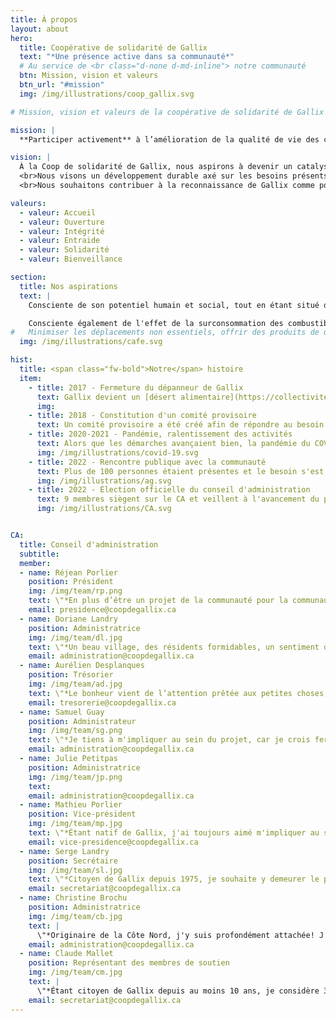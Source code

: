```yaml
---
title: À propos
layout: about
hero:
  title: Coopérative de solidarité de Gallix
  text: "*Une présence active dans sa communauté*"
  # Au service de <br class="d-none d-md-inline"> notre communauté
  btn: Mission, vision et valeurs
  btn_url: "#mission"
  img: /img/illustrations/coop_gallix.svg

# Mission, vision et valeurs de la coopérative de solidarité de Gallix

mission: |
  **Participer activement** à l’amélioration de la qualité de vie des citoyens et citoyennes de Gallix en assurant l’accès aux biens et services de première nécessité. <br> **Favoriser** les rencontres et participer au rayonnement de Gallix par l’accueil et la promotion des produits, activités et talents locaux. <br> **Développer** les sentiments de fierté et d’appartenance.

vision: |
  À la Coop de solidarité de Gallix, nous aspirons à devenir un catalyseur du développement socio-économique du secteur Gallix.
  <br>Nous visons un développement durable axé sur les besoins présents et futurs de la communauté, continuellement à la recherche d’amélioration.
  <br>Nous souhaitons contribuer à la reconnaissance de Gallix comme point d’intérêt incontournable pour le tourisme et les amateurs et amatrices de plein air.

valeurs:
  - valeur: Accueil
  - valeur: Ouverture
  - valeur: Intégrité
  - valeur: Entraide
  - valeur: Solidarité
  - valeur: Bienveillance

section:
  title: Nos aspirations
  text: |
    Consciente de son potentiel humain et social, tout en étant situé dans un désert alimentaire, la **COOP de Solidarité de Gallix** désire être à l'écoute des besoins de ses membres et offrir à toute la population de Gallix, aux passants, aux vacanciers et vacancières et aux touristes, des produits d'épicerie et de premières nécessité, casse-croûte et café, et ce, dans un lieu de rencontre attrayant, chaleureux et convivial. La COOP espère ainsi contribuer à la rétention de la population de Gallix et à l'attraction de nouvelles familles tout en contribuant à la création d'emplois stables, intéressants et rémunérateurs.

    Consciente également de l'effet de la surconsommation des combustibles fossiles sur les changements climatiques, elle vise à en minimiser l'impact en offrant les produits de consommation essentiels à proximité des citoyens en favorisant les produits locaux.
#   Minimiser les déplacements non essentiels, offrir des produits de qualité au meilleur prix, accueillir sa clientèle dans un environnement chaleureux, être sensible aux besoins de sa population, des ses employé(e)s, tout en étant conscient que l'équilibre et le bon sens sont des clés d'un développement prospère et durable, voilà la mission que nous nous sommes donnée.
  img: /img/illustrations/cafe.svg

hist:
  title: <span class="fw-bold">Notre</span> histoire
  item:
    - title: 2017 - Fermeture du dépanneur de Gallix
      text: Gallix devient un [désert alimentaire](https://collectivitesviables.org/articles/desert-alimentaire.aspx) à la suite de la fermeture de l'unique dépanneur à Gallix. [Cliquez ici pour lire l'article de Radio-Canada à ce sujet.](https://ici.radio-canada.ca/nouvelle/1063132/fermeture-depanneur-gallix-sept-iles)
      img:
    - title: 2018 - Constitution d'un comité provisoire
      text: Un comité provisoire a été créé afin de répondre au besoin de la communauté.
    - title: 2020-2021 - Pandémie, ralentissement des activités
      text: Alors que les démarches avançaient bien, la pandémie du COVID-19 a ralenti le projet. [Cliquez ici pour écouter une entrevue réalisée en 2020 par Radio-Canada avec Serge Landry, impliqué depuis le début et désormais secrétaire du conseil d'administration](https://ici.radio-canada.ca/ohdio/premiere/emissions/boreale-138/segments/entrevue/169922/gallix-depanneur-coop-moilisation-citoyenne).
      img: /img/illustrations/covid-19.svg
    - title: 2022 - Rencontre publique avec la communauté
      text: Plus de 100 personnes étaient présentes et le besoin s'est fait sentir! [Cliquez ici pour lire l'article de Radio-Canada à ce sujet.](https://ici.radio-canada.ca/nouvelle/1885959/alimentation-desert-alimentaire-depanneur-citoyens)
      img: /img/illustrations/ag.svg
    - title: 2022 - Élection officielle du conseil d'administration
      text: 9 membres siègent sur le CA et veillent à l'avancement du projet.
      img: /img/illustrations/CA.svg


CA:
  title: Conseil d'administration
  subtitle:
  member:
  - name: Réjean Porlier
    position: Président
    img: /img/team/rp.png
    text: \"*En plus d’être un projet de la communauté pour la communauté, la coopérative deviendra un lieu de rencontre, un catalyseur de notre développement socio-économique et je l’espère, un élément de fierté pour le milieu. La coop sera le reflet de cette communauté accueillante et bienveillante qu’est la nôtre.*\"
    email: presidence@coopdegallix.ca
  - name: Doriane Landry
    position: Administratrice
    img: /img/team/dl.jpg
    text: \"*Un beau village, des résidents formidables, un sentiment d'appartenance, un désir d'améliorer la qualité de vie des citoyens, tant de bonnes raisons ont motivé mon implication dans ce beau projet.*\"
    email: administration@coopdegallix.ca
  - name: Aurélien Desplanques
    position: Trésorier
    img: /img/team/ad.jpg
    text: \"*Le bonheur vient de l’attention prêtée aux petites choses, je suis persuadé que la Coop de Gallix va contribuer à la joie de vivre de notre communauté.*\"
    email: tresorerie@coopdegallix.ca
  - name: Samuel Guay
    position: Administrateur
    img: /img/team/sg.png
    text: \"*Je tiens à m'impliquer au sein du projet, car je crois fermement aux retombées positives qu'il aura sur notre communauté et l'environnement.*\"
    email: administration@coopdegallix.ca
  - name: Julie Petitpas
    position: Administratrice
    img: /img/team/jp.png
    text:
    email: administration@coopdegallix.ca
  - name: Mathieu Porlier
    position: Vice-président
    img: /img/team/mp.jpg
    text: \"*Étant natif de Gallix, j'ai toujours aimé m'impliquer au sein de la communauté pour créer un sentiment de bien-être dans notre village! Je crois que le projet de coop est important pour rassembler la population et aura un impact majeur à long terme!!*\"
    email: vice-presidence@coopdegallix.ca
  - name: Serge Landry
    position: Secrétaire
    img: /img/team/sl.jpg
    text: \"*Citoyen de Gallix depuis 1975, je souhaite y demeurer le plus longtemps possible. Les services de proximité, épicerie, essence, lieux de rencontre, service aux jeunes comme aux aînés, etc. doivent y être disponibles pour conserver sa qualité de vie, surtout dans un monde aussi changeant que celui d'aujourd'hui. Je crois qu'ensemble, on peut transformer un "désert alimentaire" en oasis fertile, en un lieu agréable et confortable, vivant en nature comme en communauté.*\"
    email: secretariat@coopdegallix.ca
  - name: Christine Brochu
    position: Administratrice
    img: /img/team/cb.jpg
    text: |
      \"*Originaire de la Côte Nord, j'y suis profondément attachée! J’ai acquis mon chalet à Gallix en 2003 et je suis toujours émerveillée par la beauté de la nature chaque fois que j’y réside. C’est avec enthousiasme que je participe au projet de COOP de Gallix afin de valoriser notre belle localité, d’offrir des services à la communauté et d'encourager notre économie locale.*\"
    email: administration@coopdegallix.ca
  - name: Claude Mallet
    position: Représentant des membres de soutien
    img: /img/team/cm.jpg
    text: |
      \"*Étant citoyen de Gallix depuis au moins 10 ans, je considère 3 éléments importants à un village: une école, une église et … une épicerie! Ces édifices, au coeur d’un village, rassemblent la communauté, attirent de nouveaux résidants et permettent l’épanouissement de tous. C’est ainsi avec beaucoup d’enthousiasme que je participe au conseil d’administration dont les efforts vont permettre d’ériger le bâtiment manquant!*\"
    email: secretariat@coopdegallix.ca
---
```

